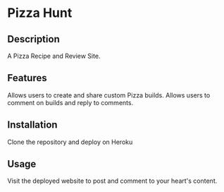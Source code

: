 # Pizza Hunt

## Description
A Pizza Recipe and Review Site.

## Features
Allows users to create and share custom Pizza builds.
Allows users to comment on builds and reply to comments.

## Installation
Clone the repository and deploy on Heroku

## Usage
Visit the deployed website to post and comment to your heart's content.
